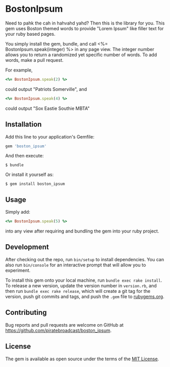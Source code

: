# BostonIpsum

Need to pahk the cah in hahvahd yahd? Then this is the library for you. This gem uses Boston themed words to provide "Lorem Ipsum" like filler text for your ruby based pages.

You simply install the gem, bundle, and call <%= BostonIpsum.speak(integer) %> in any page view. The integer number allows you to return a randomized yet specific number of words. To add words, make a pull request.

For example, 

```ruby
<%= BostonIpsum.speak(2) %>
```

could output "Patriots Somerville", and

```ruby
<%= BostonIpsum.speak(4) %>
```

could output "Sox Eastie Southie MBTA"

## Installation

Add this line to your application's Gemfile:

```ruby
gem 'boston_ipsum'
```

And then execute:

    $ bundle

Or install it yourself as:

    $ gem install boston_ipsum

## Usage

Simply add:

```ruby
<%= BostonIpsum.speak(5) %>
```

into any view after requiring and bundling the gem into your ruby project.


## Development

After checking out the repo, run `bin/setup` to install dependencies. You can also run `bin/console` for an interactive prompt that will allow you to experiment.

To install this gem onto your local machine, run `bundle exec rake install`. To release a new version, update the version number in `version.rb`, and then run `bundle exec rake release`, which will create a git tag for the version, push git commits and tags, and push the `.gem` file to [rubygems.org](https://rubygems.org).

## Contributing

Bug reports and pull requests are welcome on GitHub at https://github.com/piratebroadcast/boston_ipsum.


## License

The gem is available as open source under the terms of the [MIT License](http://opensource.org/licenses/MIT).

